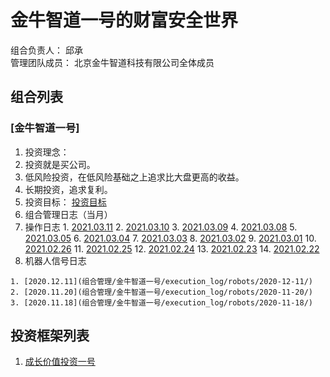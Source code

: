 # 金牛智道一号的财富安全世界
组合负责人： 邱承  
管理团队成员： 北京金牛智道科技有限公司全体成员

## 组合列表
### [金牛智道一号]
1. 投资理念：  
  1. 投资就是买公司。
  2. 低风险投资，在低风险基础之上追求比大盘更高的收益。  
  3. 长期投资，追求复利。
2. 投资目标：
[投资目标](组合管理/金牛智道一号/target.md)  
3. 组合管理日志（当月）
  1. 操作日志
    1. [2021.03.11](组合管理/金牛智道一号/execution_log/operations/2021-03-11.md)
    2. [2021.03.10](组合管理/金牛智道一号/execution_log/operations/2021-03-10.md)
    3. [2021.03.09](组合管理/金牛智道一号/execution_log/operations/2021-03-09.md)
    4. [2021.03.08](组合管理/金牛智道一号/execution_log/operations/2021-03-08.md)
    5. [2021.03.05](组合管理/金牛智道一号/execution_log/operations/2021-03-05.md)
    6. [2021.03.04](组合管理/金牛智道一号/execution_log/operations/2021-03-04.md)
    7. [2021.03.03](组合管理/金牛智道一号/execution_log/operations/2021-03-03.md)
    8. [2021.03.02](组合管理/金牛智道一号/execution_log/operations/2021-03-02.md)
    9. [2021.03.01](组合管理/金牛智道一号/execution_log/operations/2021-03-01.md)
    10. [2021.02.26](组合管理/金牛智道一号/execution_log/operations/2021-02-26.md)
    11. [2021.02.25](组合管理/金牛智道一号/execution_log/operations/2021-02-25.md)
    12. [2021.02.24](组合管理/金牛智道一号/execution_log/operations/2021-02-24.md)
    13. [2021.02.23](组合管理/金牛智道一号/execution_log/operations/2021-02-23.md)
    14. [2021.02.22](组合管理/金牛智道一号/execution_log/operations/2021-02-22.md)
  4. 机器人信号日志
  
    1. [2020.12.11](组合管理/金牛智道一号/execution_log/robots/2020-12-11/)
    2. [2020.11.20](组合管理/金牛智道一号/execution_log/robots/2020-11-20/)
    3. [2020.11.18](组合管理/金牛智道一号/execution_log/robots/2020-11-18/)


## 投资框架列表

1. [成长价值投资一号](投资框架/成长价值投资一号/framework)

